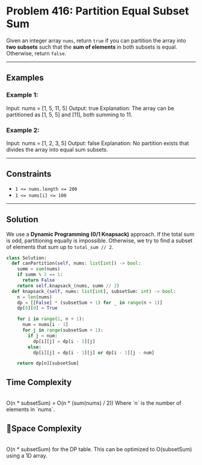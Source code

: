 # Problem 416: Partition Equal Subset Sum

Given an integer array `nums`, return `true` if you can partition the array into **two subsets** such that the **sum of elements** in both subsets is equal. Otherwise, return `false`.

---

## Examples

### Example 1:

Input: nums = [1, 5, 11, 5] Output: true Explanation: The array can be partitioned as [1, 5, 5] and [11], both summing to 11.

### Example 2:

Input: nums = [1, 2, 3, 5] Output: false Explanation: No partition exists that divides the array into equal sum subsets.

---

## Constraints

- `1 <= nums.length <= 200`
- `1 <= nums[i] <= 100`

---

## Solution

We use a **Dynamic Programming (0/1 Knapsack)** approach. If the total sum is odd, partitioning equally is impossible. Otherwise, we try to find a subset of elements that sum up to `total_sum // 2`.

```python
class Solution:
  def canPartition(self, nums: list[int]) -> bool:
    summ = sum(nums)
    if summ % 2 == 1:
      return False
    return self.knapsack_(nums, summ // 2)
  def knapsack_(self, nums: list[int], subsetSum: int) -> bool:
    n = len(nums)
    dp = [[False] * (subsetSum + 1) for _ in range(n + 1)]
    dp[0][0] = True

    for i in range(1, n + 1):
      num = nums[i - 1]
      for j in range(subsetSum + 1):
        if j < num:
          dp[i][j] = dp[i - 1][j]
        else:
          dp[i][j] = dp[i - 1][j] or dp[i - 1][j - num]

    return dp[n][subsetSum]
```
<h2> Time Complexity</h2><br>
O(n * subsetSum) = O(n * (sum(nums) / 2)) Where `n` is the number of elements in `nums`. <br>
<h2>💾Space Complexity</h2><br>
O(n * subsetSum) for the DP table. This can be optimized to O(subsetSum) using a 1D array.
